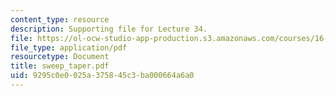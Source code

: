 ```yaml
---
content_type: resource
description: Supporting file for Lecture 34.
file: https://ol-ocw-studio-app-production.s3.amazonaws.com/courses/16-13-aerodynamics-of-viscous-fluids-fall-2003/9295c0e0025a375845c3ba000664a6a0_sweep_taper.pdf
file_type: application/pdf
resourcetype: Document
title: sweep_taper.pdf
uid: 9295c0e0-025a-3758-45c3-ba000664a6a0
---
```

